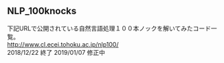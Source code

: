 NLP_100knocks
-----------
下記URLで公開されている自然言語処理１００本ノックを解いてみたコード一覧。  
http://www.cl.ecei.tohoku.ac.jp/nlp100/  
2018/12/22 終了
2019/01/07 修正中
